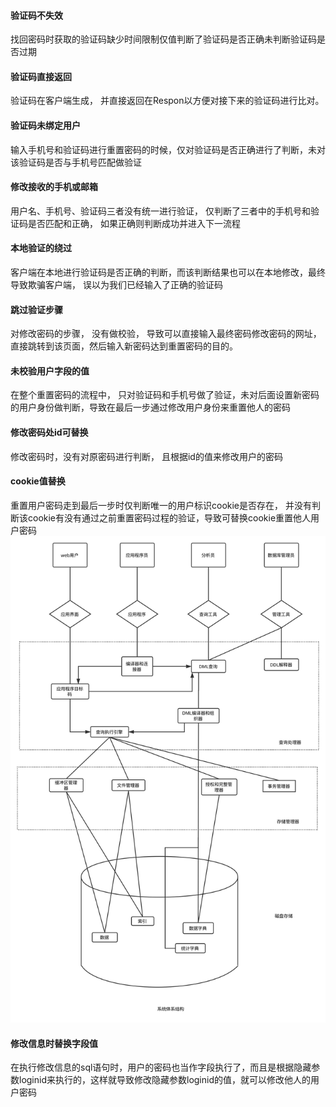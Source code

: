 #### 验证码不失效
找回密码时获取的验证码缺少时间限制仅值判断了验证码是否正确未判断验证码是否过期

#### 验证码直接返回
验证码在客户端生成， 并直接返回在Respon以方便对接下来的验证码进行比对。

#### 验证码未绑定用户
输入手机号和验证码进行重置密码的时候，仅对验证码是否正确进行了判断，未对该验证码是否与手机号匹配做验证

#### 修改接收的手机或邮箱
用户名、手机号、验证码三者没有统一进行验证， 仅判断了三者中的手机号和验证码是否匹配和正确， 如果正确则判断成功并进入下一流程

#### 本地验证的绕过
客户端在本地进行验证码是否正确的判断，而该判断结果也可以在本地修改，最终导致欺骗客户端， 误以为我们已经输入了正确的验证码


#### 跳过验证步骤
对修改密码的步骤， 没有做校验， 导致可以直接输入最终密码修改密码的网址，直接跳转到该页面，然后输入新密码达到重置密码的目的。

#### 未校验用户字段的值
在整个重置密码的流程中， 只对验证码和手机号做了验证，未对后面设置新密码的用户身份做判断，导致在最后一步通过修改用户身份来重置他人的密码

#### 修改密码处id可替换
修改密码时，没有对原密码进行判断， 且根据id的值来修改用户的密码

#### cookie值替换
重置用户密码走到最后一步时仅判断唯一的用户标识cookie是否存在， 并没有判断该cookie有没有通过之前重置密码过程的验证，导致可替换cookie重置他人用户密码  
![](./images/replace-cookie.svg)

#### 修改信息时替换字段值
在执行修改信息的sql语句时，用户的密码也当作字段执行了，而且是根据隐藏参数loginid来执行的，这样就导致修改隐藏参数loginid的值，就可以修改他人的用户密码